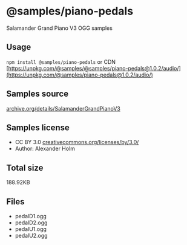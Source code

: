 # @samples/piano-pedals

Salamander Grand Piano V3 OGG samples

## Usage

`npm install @samples/piano-pedals` or CDN [https://unpkg.com/@samples/@samples/piano-pedals@1.0.2/audio/](https://unpkg.com/@samples/piano-pedals@1.0.2/audio/)

## Samples source

[archive.org/details/SalamanderGrandPianoV3](https://archive.org/details/SalamanderGrandPianoV3)

## Samples license

- CC BY 3.0 [creativecommons.org/licenses/by/3.0/](http://creativecommons.org/licenses/by/3.0/)
- Author: Alexander Holm 

## Total size

188.92KB

## Files

- pedalD1.ogg
- pedalD2.ogg
- pedalU1.ogg
- pedalU2.ogg